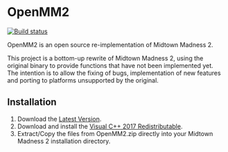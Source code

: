 # OpenMM2

[![Build status](https://ci.appveyor.com/api/projects/status/xahrpn8fefb5cwfx?svg=true)](https://ci.appveyor.com/project/DatBrick/openmm2)

OpenMM2 is an open source re-implementation of Midtown Madness 2.

This project is a bottom-up rewrite of Midtown Madness 2,
using the original binary to provide functions that have not been implemented yet.
The intention is to allow the fixing of bugs, implementation of new
features and porting to platforms unsupported by the original.

## Installation
1. Download the [Latest Version](https://ci.appveyor.com/api/projects/DatBrick/OpenMM2/artifacts/build/OpenMM2.zip).
2. Download and install the [Visual C++ 2017 Redistributable](https://go.microsoft.com/fwlink/?LinkId=746571).
3. Extract/Copy the files from OpenMM2.zip directly into your Midtown Madness 2 installation directory.
